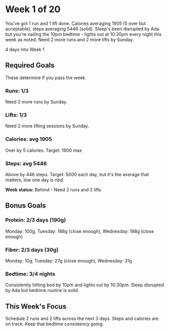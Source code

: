 # Week 1 of 20

You've got 1 run and 1 lift done. Calories averaging 1905 (5 over but acceptable), steps averaging 5446 (solid). Sleep's been disrupted by Ada but you're nailing the 10pm bedtime - lights out at 10:30pm every night this week as noted. Need 2 more runs and 2 more lifts by Sunday.

4 days into Week 1

## Required Goals

These determine if you pass the week.

### Runs: 1/3

Need 2 more runs by Sunday.

### Lifts: 1/3

Need 2 more lifting sessions by Sunday.

### Calories: avg 1905

Over by 5 calories. Target: 1900 max

### Steps: avg 5446

Above by 446 steps. Target: 5000 each day, but it's the average that matters, low one day is nbd.

**Week status:** Behind - Need 2 runs and 2 lifts

## Bonus Goals

### Protein: 2/3 days (190g)

Monday: 100g, Tuesday: 188g (close enough), Wednesday: 188g (close enough)

### Fiber: 2/3 days (30g)

Monday: 10g, Tuesday: 27g (close enough), Wednesday: 31g

### Bedtime: 3/4 nights

Consistently hitting bed by 10pm and lights out by 10:30pm. Sleep disrupted by Ada but bedtime routine is solid.

## This Week's Focus

Schedule 2 runs and 2 lifts across the next 3 days. Steps and calories are on track. Keep that bedtime consistency going.